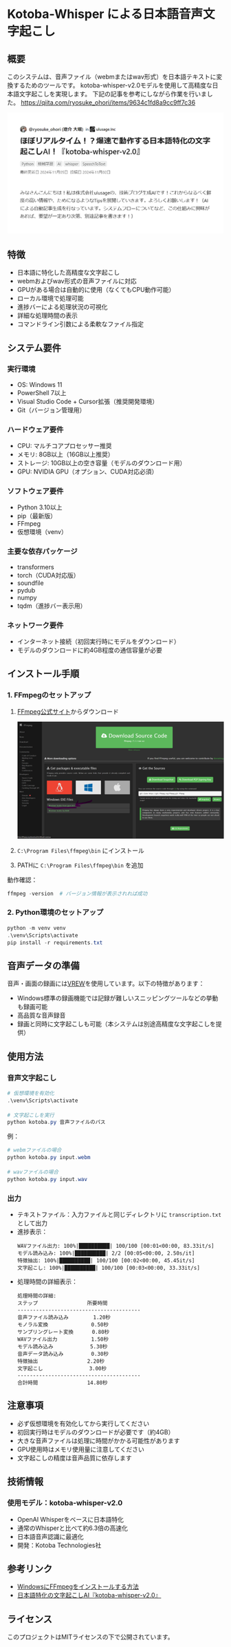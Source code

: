 # Kotoba-Whisper による日本語音声文字起こし

## 概要
このシステムは、音声ファイル（webmまたはwav形式）を日本語テキストに変換するためのツールです。
kotoba-whisper-v2.0モデルを使用して高精度な日本語文字起こしを実現します。
下記の記事を参考にしながら作業を行いました。
https://qiita.com/ryosuke_ohori/items/9634c1fd8a9cc9ff7c36

![Kotoba Whisper概要](images/kotoba_pngwhisper.png)

## 特徴
- 日本語に特化した高精度な文字起こし
- webmおよびwav形式の音声ファイルに対応
- GPUがある場合は自動的に使用（なくてもCPU動作可能）
- ローカル環境で処理可能
- 進捗バーによる処理状況の可視化
- 詳細な処理時間の表示
- コマンドライン引数による柔軟なファイル指定

## システム要件

### 実行環境
- OS: Windows 11
- PowerShell 7以上
- Visual Studio Code + Cursor拡張（推奨開発環境）
- Git（バージョン管理用）

### ハードウェア要件
- CPU: マルチコアプロセッサー推奨
- メモリ: 8GB以上（16GB以上推奨）
- ストレージ: 10GB以上の空き容量（モデルのダウンロード用）
- GPU: NVIDIA GPU（オプション、CUDA対応必須）

### ソフトウェア要件
- Python 3.10以上
- pip（最新版）
- FFmpeg
- 仮想環境（venv）

### 主要な依存パッケージ
- transformers
- torch（CUDA対応版）
- soundfile
- pydub
- numpy
- tqdm（進捗バー表示用）

### ネットワーク要件
- インターネット接続（初回実行時にモデルをダウンロード）
- モデルのダウンロードに約4GB程度の通信容量が必要

## インストール手順

### 1. FFmpegのセットアップ
1. [FFmpeg公式サイト](https://ffmpeg.org/download.html)からダウンロード
   
   ![FFmpegダウンロード手順](images/FFmpeg_Download.png)

2. `C:\Program Files\ffmpeg\bin` にインストール
3. PATHに `C:\Program Files\ffmpeg\bin` を追加

動作確認：
```powershell
ffmpeg -version  # バージョン情報が表示されれば成功
```

### 2. Python環境のセットアップ
```powershell
python -m venv venv
.\venv\Scripts\activate
pip install -r requirements.txt
```

## 音声データの準備
音声・画面の録画には[VREW](https://vrew.ai/ja/)を使用しています。以下の特徴があります：
- Windows標準の録画機能では記録が難しいスニッピングツールなどの挙動も録画可能
- 高品質な音声録音
- 録画と同時に文字起こしも可能（本システムは別途高精度な文字起こしを提供）

## 使用方法

### 音声文字起こし
```powershell
# 仮想環境を有効化
.\venv\Scripts\activate

# 文字起こしを実行
python kotoba.py 音声ファイルのパス
```

例：
```powershell
# webmファイルの場合
python kotoba.py input.webm

# wavファイルの場合
python kotoba.py input.wav
```

### 出力
- テキストファイル：入力ファイルと同じディレクトリに `transcription.txt` として出力
- 進捗表示：
  ```
  WAVファイル出力: 100%|██████████| 100/100 [00:01<00:00, 83.33it/s]
  モデル読み込み: 100%|██████████| 2/2 [00:05<00:00, 2.50s/it]
  特徴抽出: 100%|██████████| 100/100 [00:02<00:00, 45.45it/s]
  文字起こし: 100%|██████████| 100/100 [00:03<00:00, 33.33it/s]
  ```
- 処理時間の詳細表示：
  ```
  処理時間の詳細:
  ステップ                所要時間   
  ----------------------------------------
  音声ファイル読み込み        1.20秒
  モノラル変換              0.50秒
  サンプリングレート変換      0.80秒
  WAVファイル出力           1.50秒
  モデル読み込み            5.30秒
  音声データ読み込み         0.30秒
  特徴抽出                2.20秒
  文字起こし               3.00秒
  ----------------------------------------
  合計時間                14.80秒
  ```

## 注意事項
- 必ず仮想環境を有効化してから実行してください
- 初回実行時はモデルのダウンロードが必要です（約4GB）
- 大きな音声ファイルは処理に時間がかかる可能性があります
- GPU使用時はメモリ使用量に注意してください
- 文字起こしの精度は音声品質に依存します

## 技術情報

### 使用モデル：kotoba-whisper-v2.0
- OpenAI Whisperをベースに日本語特化
- 通常のWhisperと比べて約6.3倍の高速化
- 日本語音声認識に最適化
- 開発：Kotoba Technologies社

## 参考リンク
- [WindowsにFFmpegをインストールする方法](https://qiita.com/Tadataka_Takahashi/items/9dcb0cf308db6f5dc31b)
- [日本語特化の文字起こしAI『kotoba-whisper-v2.0』](https://qiita.com/ryosuke_ohori/items/9634c1fd8a9cc9ff7c36)

## ライセンス
このプロジェクトはMITライセンスの下で公開されています。